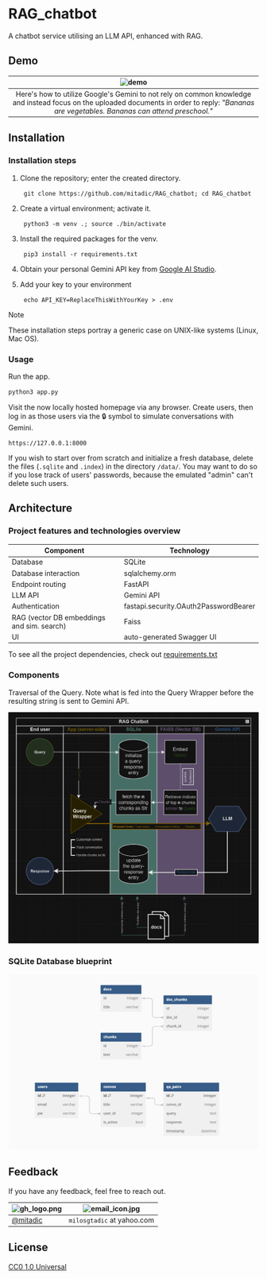 # RAG_chatbot
A chatbot service utilising an LLM API, enhanced with RAG.

## Demo

| ![demo](/assets/demo.gif) |
|:--------------:|
| Here's how to utilize Google's Gemini to not rely on common knowledge and instead focus on the uploaded documents in order to reply: *"Bananas are vegetables. Bananas can attend preschool."* |

## Installation

### Installation steps

1. Clone the repository; enter the created directory.

        git clone https://github.com/mitadic/RAG_chatbot; cd RAG_chatbot

2. Create a virtual environment; activate it.

        python3 -m venv .; source ./bin/activate

3. Install the required packages for the venv.

        pip3 install -r requirements.txt

4. Obtain your personal Gemini API key from [Google AI Studio](https://aistudio.google.com/app/apikey).

5. Add your key to your environment

        echo API_KEY=ReplaceThisWithYourKey > .env

> [!NOTE]
> These installation steps portray a generic case on UNIX-like systems (Linux, Mac OS).

### Usage

Run the app.
```bash
python3 app.py
```

Visit the now locally hosted homepage via any browser. Create users, then log in as those users via the 🔒 symbol to simulate conversations with Gemini.
```
https://127.0.0.1:8000
```

If you wish to start over from scratch and initialize a fresh database, delete the files (`.sqlite` and `.index`) in the directory `/data/`. You may want to do so if you lose track of users' passwords, because the emulated "admin" can't delete such users.

## Architecture

### Project features and technologies overview
| Component | Technology |
| --------- | ---------- |
Database | SQLite
Database interaction | sqlalchemy.orm
Endpoint routing | FastAPI
LLM API | Gemini API
Authentication | fastapi.security.OAuth2PasswordBearer
RAG (vector DB embeddings and sim. search) | Faiss
UI | auto-generated Swagger UI

To see all the project dependencies, check out [requirements.txt](/requirements.txt)

### Components
Traversal of the Query. Note what is fed into the Query Wrapper before the resulting string is sent to Gemini API.

![image](/assets/query_traversal_diagram.png)

### SQLite Database blueprint
![image](/assets/db_design_blueprint.png)

## Feedback

If you have any feedback, feel free to reach out.

| <img src="https://github.githubassets.com/assets/GitHub-Mark-ea2971cee799.png" alt="gh_logo.png" width="15" height="15"/> | <img src="https://cdn3.iconfinder.com/data/icons/web-ui-3/128/Mail-2-512.png" alt="email_icon.jpg" width="15" height="15"/> |
| ------------------------------------------------------------------------------------------------------------------------- | --------------------------------------------------------------------------------------------------------------------------- |
| [@mitadic](github.com/mitadic)                                                                                  | `milosgtadic` at yahoo.com                                                                                                       |


## License

[CC0 1.0 Universal](/LICENSE)
